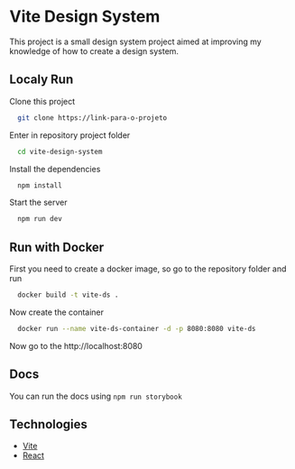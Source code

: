 # Vite Design System

This project is a small design system project aimed at improving my knowledge of how to create a design system.

## Localy Run

Clone this project

```bash
  git clone https://link-para-o-projeto
```

Enter in repository project folder

```bash
  cd vite-design-system
```

Install the dependencies

```bash
  npm install
```

Start the server

```bash
  npm run dev
```

## Run with Docker

First you need to create a docker image, so go to the repository folder and run

```bash
  docker build -t vite-ds .
```

Now create the container

```bash
  docker run --name vite-ds-container -d -p 8080:8080 vite-ds
```

Now go to the http://localhost:8080

## Docs

You can run the docs using `npm run storybook`

## Technologies

- [Vite](https://vitejs.dev/guide/)
- [React](https://react.dev/)
